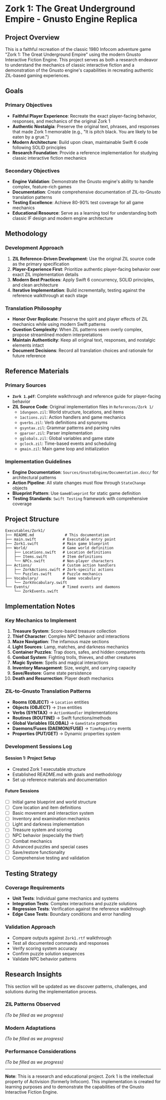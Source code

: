 # Zork 1: The Great Underground Empire - Gnusto Engine Replica

## Project Overview

This is a faithful recreation of the classic 1980 Infocom adventure game "Zork 1: The Great Underground Empire" using the modern Gnusto Interactive Fiction Engine. This project serves as both a research endeavor to understand the mechanics of classic interactive fiction and a demonstration of the Gnusto engine's capabilities in recreating authentic ZIL-based gaming experiences.

## Goals

### Primary Objectives

- **Faithful Player Experience**: Recreate the exact player-facing behavior, responses, and mechanics of the original Zork 1
- **Authentic Nostalgia**: Preserve the original text, phrases, and responses that made Zork 1 memorable (e.g., "It is pitch black. You are likely to be eaten by a grue.")
- **Modern Architecture**: Build upon clean, maintainable Swift 6 code following SOLID principles
- **Research Foundation**: Provide a reference implementation for studying classic interactive fiction mechanics

### Secondary Objectives

- **Engine Validation**: Demonstrate the Gnusto engine's ability to handle complex, feature-rich games
- **Documentation**: Create comprehensive documentation of ZIL-to-Gnusto translation patterns
- **Testing Excellence**: Achieve 80-90% test coverage for all game mechanics
- **Educational Resource**: Serve as a learning tool for understanding both classic IF design and modern engine architecture

## Methodology

### Development Approach

1. **ZIL Reference-Driven Development**: Use the original ZIL source code as the primary specification
2. **Player-Experience First**: Prioritize authentic player-facing behavior over exact ZIL implementation details
3. **Modern Best Practices**: Apply Swift 6 concurrency, SOLID principles, and clean architecture
4. **Iterative Implementation**: Build incrementally, testing against the reference walkthrough at each stage

### Translation Philosophy

- **Honor Over Replicate**: Preserve the spirit and player effects of ZIL mechanics while using modern Swift patterns
- **Question Complexity**: When ZIL patterns seem overly complex, propose streamlined modern interpretations
- **Maintain Authenticity**: Keep all original text, responses, and nostalgic elements intact
- **Document Decisions**: Record all translation choices and rationale for future reference

## Reference Materials

### Primary Sources

- **`Zork 1.pdf`**: Complete walkthrough and reference guide for player-facing behavior
- **ZIL Source Code**: Original implementation files in `References/Zork 1/`
  - `1dungeon.zil`: World structure, locations, and items
  - `1actions.zil`: Action handlers and game mechanics
  - `gverbs.zil`: Verb definitions and synonyms
  - `gsyntax.zil`: Grammar patterns and parsing rules
  - `gparser.zil`: Parser implementation
  - `gglobals.zil`: Global variables and game state
  - `gclock.zil`: Time-based events and scheduling
  - `gmain.zil`: Main game loop and initialization

### Implementation Guidelines

- **Engine Documentation**: `Sources/GnustoEngine/Documentation.docc/` for architectural patterns
- **Action Pipeline**: All state changes must flow through `StateChange` objects
- **Blueprint Pattern**: Use `GameBlueprint` for static game definition
- **Testing Standards**: `Swift Testing` framework with comprehensive coverage

## Project Structure

```
Executables/Zork1/
├── README.md              # This documentation
├── main.swift            # Executable entry point
├── Zork1.swift           # Main game blueprint
├── World/                # Game world definition
│   ├── Locations.swift   # Location definitions
│   ├── Items.swift       # Item definitions
│   └── NPCs.swift        # Non-player characters
├── Actions/              # Custom action handlers
│   ├── ZorkActions.swift # Zork-specific actions
│   └── Puzzles.swift     # Puzzle mechanics
├── Vocabulary/           # Game vocabulary
│   └── ZorkVocabulary.swift
└── Events/               # Timed events and daemons
    └── ZorkEvents.swift
```

## Implementation Notes

### Key Mechanics to Implement

1. **Treasure System**: Score-based treasure collection
2. **Thief Character**: Complex NPC behavior and interactions
3. **Maze Navigation**: The infamous maze sections
4. **Light Sources**: Lamp, matches, and darkness mechanics
5. **Container Puzzles**: Trap doors, safes, and hidden compartments
6. **Combat System**: Fighting trolls, thieves, and other creatures
7. **Magic System**: Spells and magical interactions
8. **Inventory Management**: Size, weight, and carrying capacity
9. **Save/Restore**: Game state persistence
10. **Death and Resurrection**: Player death mechanics

### ZIL-to-Gnusto Translation Patterns

- **Rooms (OBJECT)** → `Location` entities
- **Objects (OBJECT)** → `Item` entities
- **Verbs (SYNTAX)** → `ActionHandler` implementations
- **Routines (ROUTINE)** → Swift functions/methods
- **Global Variables (GLOBAL)** → `GameState` properties
- **Daemons/Fuses (DAEMON/FUSE)** → `TimeRegistry` events
- **Properties (PUT/GET)** → Dynamic properties system

### Development Sessions Log

#### Session 1: Project Setup

- Created Zork 1 executable structure
- Established README.md with goals and methodology
- Set up reference materials and documentation

#### Future Sessions

- [ ] Initial game blueprint and world structure
- [ ] Core location and item definitions
- [ ] Basic movement and interaction system
- [ ] Inventory and examination mechanics
- [ ] Light and darkness implementation
- [ ] Treasure system and scoring
- [ ] NPC behavior (especially the thief)
- [ ] Combat mechanics
- [ ] Advanced puzzles and special cases
- [ ] Save/restore functionality
- [ ] Comprehensive testing and validation

## Testing Strategy

### Coverage Requirements

- **Unit Tests**: Individual game mechanics and systems
- **Integration Tests**: Complex interactions and puzzle solutions
- **Regression Tests**: Verification against the reference walkthrough
- **Edge Case Tests**: Boundary conditions and error handling

### Validation Approach

- Compare outputs against `Zork1.rtf` walkthrough
- Test all documented commands and responses
- Verify scoring system accuracy
- Confirm puzzle solution sequences
- Validate NPC behavior patterns

## Research Insights

This section will be updated as we discover patterns, challenges, and solutions during the implementation process.

### ZIL Patterns Observed

_(To be filled as we progress)_

### Modern Adaptations

_(To be filled as we progress)_

### Performance Considerations

_(To be filled as we progress)_

---

**Note**: This is a research and educational project. Zork 1 is the intellectual property of Activision (formerly Infocom). This implementation is created for learning purposes and to demonstrate the capabilities of the Gnusto Interactive Fiction Engine.
